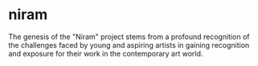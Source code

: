 # niram
The genesis of the "Niram" project stems from a profound recognition of the challenges faced by young and aspiring artists in gaining recognition and exposure for their work in the contemporary art world. 

